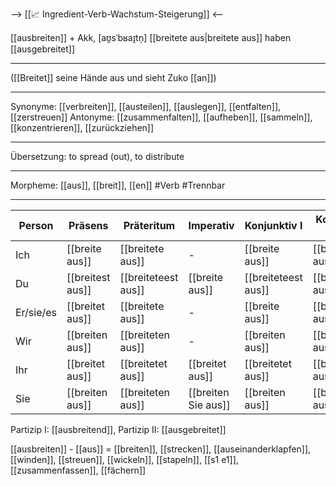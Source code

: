 --> [[📈 Ingredient-Verb-Wachstum-Steigerung]] <--

[[ausbreiten]] + Akk, [aʊ̯sˈbʁaɪ̯tn̩]
[[breitete aus|breitete aus]]
haben [[ausgebreitet]]

---

([[Breitet]] seine Hände aus und sieht Zuko [[an]])

---

Synonyme: [[verbreiten]], [[austeilen]], [[auslegen]], [[entfalten]], [[zerstreuen]]
Antonyme: [[zusammenfalten]], [[aufheben]], [[sammeln]], [[konzentrieren]], [[zurückziehen]]

---

Übersetzung: to spread (out), to distribute

---

Morpheme: [[aus]], [[breit]], [[en]]
#Verb #Trennbar

---

| Person    | Präsens          | Präteritum          | Imperativ           | Konjunktiv I        | Konjunktiv II       |
| --------- | ---------------- | ------------------- | ------------------- | ------------------- | ------------------- |
| Ich       | [[breite aus]]   | [[breitete aus]]    | -                   | [[breite aus]]      | [[breitete aus]]    |
| Du        | [[breitest aus]] | [[breiteteest aus]] | [[breite aus]]      | [[breiteteest aus]] | [[breiteteest aus]] |
| Er/sie/es | [[breitet aus]]  | [[breitete aus]]    | -                   | [[breite aus]]      | [[breitete aus]]    |
| Wir       | [[breiten aus]]  | [[breiteten aus]]   | -                   | [[breiten aus]]     | [[breiteten aus]]   |
| Ihr       | [[breitet aus]]  | [[breitetet aus]]   | [[breitet aus]]     | [[breitetet aus]]   | [[breitetet aus]]   |
| Sie       | [[breiten aus]]  | [[breiteten aus]]   | [[breiten Sie aus]] | [[breiten aus]]     | [[breiteten aus]]   |

Partizip I: [[ausbreitend]], Partizip II: [[ausgebreitet]]

[[ausbreiten]] - [[aus]] = [[breiten]], [[strecken]], [[auseinanderklapfen]], [[winden]], [[streuen]], [[wickeln]], [[stapeln]], [[s1 e1]], [[zusammenfassen]], [[fächern]]
